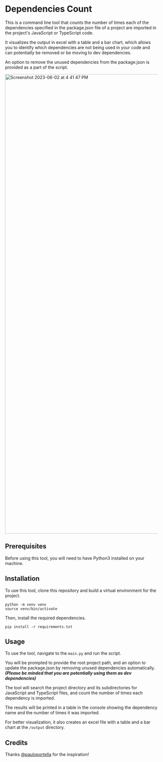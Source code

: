 # Dependencies Count

This is a command line tool that counts the number of times each of the dependencies specified in the package.json file of a project are imported in the project's JavaScript or TypeScript code.

It visualizes the output in excel with a table and a bar chart, which allows you to identify which dependencies are not being used in your code and can potentially be removed or be moving to dev dependencies.

An option to remove the unused dependencies from the package.json is provided as a part of the script.

<img width="1508" alt="Screenshot 2023-06-02 at 4 41 47 PM" src="https://github.com/markkong30/dependencies-count/assets/94219999/0b466a05-9c5c-4cba-8dba-f34acc463fa1">

## Prerequisites

Before using this tool, you will need to have Python3 installed on your machine.

## Installation

To use this tool, clone this repository and build a virtual environment for the project.

```
python -m venv venv
source venv/bin/activate
```

Then, install the required dependencies.

```
pip install -r requirements.txt
```

## Usage

To use the tool, navigate to the `main.py` and run the script.

You will be prompted to provide the root project path, and an option to update the package.json by removing unused dependencies automatically. **_(Please be minded that you are potentially using them as dev dependencies)_**

The tool will search the project directory and its subdirectories for JavaScript and TypeScript files, and count the number of times each dependency is imported.

The results will be printed in a table in the console showing the dependency name and the number of times it was imported.

For better visualization, it also creates an excel file with a table and a bar chart at the `/output` directory.

## Credits

Thanks [@pauloportella](https://github.com/pauloportella) for the inspiration!
